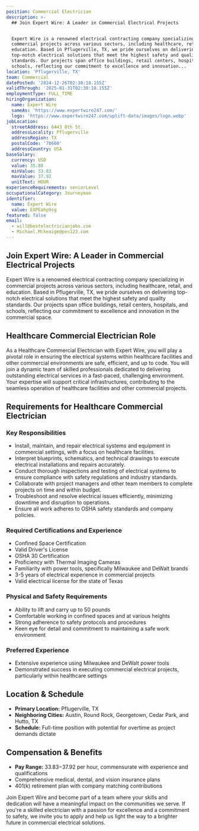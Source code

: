 ```yaml
---
position: Commercial Electrician
description: >-
  ## Join Expert Wire: A Leader in Commercial Electrical Projects


  Expert Wire is a renowned electrical contracting company specializing in
  commercial projects across various sectors, including healthcare, retail, and
  education. Based in Pflugerville, TX, we pride ourselves on delivering
  top-notch electrical solutions that meet the highest safety and quality
  standards. Our projects span office buildings, retail centers, hospitals, and
  schools, reflecting our commitment to excellence and innovation...
location: 'Pflugerville, TX'
team: Commercial
datePosted: '2024-12-26T02:30:18.155Z'
validThrough: '2025-01-31T02:30:18.155Z'
employmentType: FULL_TIME
hiringOrganization:
  name: Expert Wire
  sameAs: 'https://www.expertwire247.com/'
  logo: 'https://www.expertwire247.com/uplift-data/images/logo.webp'
jobLocation:
  streetAddress: 6443 8th St.
  addressLocality: Pflugerville
  addressRegion: TX
  postalCode: '78660'
  addressCountry: USA
baseSalary:
  currency: USD
  value: 35.88
  minValue: 33.83
  maxValue: 37.92
  unitText: HOUR
experienceRequirements: seniorLevel
occupationalCategory: Journeyman
identifier:
  name: Expert Wire
  value: EXPEahp9sg
featured: false
email:
  - will@bestelectricianjobs.com
  - Michael.Mckeaige@pes123.com
---
```




## Join Expert Wire: A Leader in Commercial Electrical Projects

Expert Wire is a renowned electrical contracting company specializing in commercial projects across various sectors, including healthcare, retail, and education. Based in Pflugerville, TX, we pride ourselves on delivering top-notch electrical solutions that meet the highest safety and quality standards. Our projects span office buildings, retail centers, hospitals, and schools, reflecting our commitment to excellence and innovation in the commercial space.

## Healthcare Commercial Electrician Role

As a Healthcare Commercial Electrician with Expert Wire, you will play a pivotal role in ensuring the electrical systems within healthcare facilities and other commercial environments are safe, efficient, and up to code. You will join a dynamic team of skilled professionals dedicated to delivering outstanding electrical services in a fast-paced, challenging environment. Your expertise will support critical infrastructures, contributing to the seamless operation of healthcare facilities and other commercial projects.

## Requirements for Healthcare Commercial Electrician

### Key Responsibilities
- Install, maintain, and repair electrical systems and equipment in commercial settings, with a focus on healthcare facilities.
- Interpret blueprints, schematics, and technical drawings to execute electrical installations and repairs accurately.
- Conduct thorough inspections and testing of electrical systems to ensure compliance with safety regulations and industry standards.
- Collaborate with project managers and other team members to complete projects on time and within budget.
- Troubleshoot and resolve electrical issues efficiently, minimizing downtime and disruption to operations.
- Ensure all work adheres to OSHA safety standards and company policies.

### Required Certifications and Experience
- Confined Space Certification
- Valid Driver's License
- OSHA 30 Certification
- Proficiency with Thermal Imaging Cameras
- Familiarity with power tools, specifically Milwaukee and DeWalt brands
- 3-5 years of electrical experience in commercial projects
- Valid electrical license for the state of Texas

### Physical and Safety Requirements
- Ability to lift and carry up to 50 pounds
- Comfortable working in confined spaces and at various heights
- Strong adherence to safety protocols and procedures
- Keen eye for detail and commitment to maintaining a safe work environment

### Preferred Experience
- Extensive experience using Milwaukee and DeWalt power tools
- Demonstrated success in executing commercial electrical projects, particularly within healthcare settings

## Location & Schedule

- **Primary Location:** Pflugerville, TX
- **Neighboring Cities:** Austin, Round Rock, Georgetown, Cedar Park, and Hutto, TX
- **Schedule:** Full-time position with potential for overtime as project demands dictate

## Compensation & Benefits

- **Pay Range:** $33.83-$37.92 per hour, commensurate with experience and qualifications
- Comprehensive medical, dental, and vision insurance plans
- 401(k) retirement plan with company matching contributions

Join Expert Wire and become part of a team where your skills and dedication will have a meaningful impact on the communities we serve. If you're a skilled electrician with a passion for excellence and a commitment to safety, we invite you to apply and help us light the way to a brighter future in commercial electrical solutions.